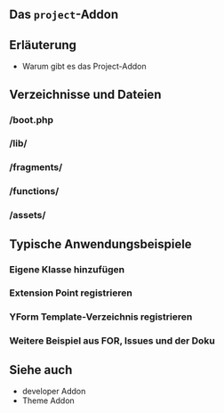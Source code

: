 ## Das `project`-Addon

## Erläuterung

* Warum gibt es das Project-Addon

## Verzeichnisse und Dateien

### /boot.php

### /lib/

### /fragments/

### /functions/

### /assets/

## Typische Anwendungsbeispiele

### Eigene Klasse hinzufügen

### Extension Point registrieren

### YForm Template-Verzeichnis registrieren

### Weitere Beispiel aus FOR, Issues und der Doku

## Siehe auch

* developer Addon
* Theme Addon
